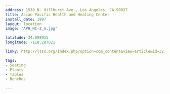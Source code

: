 ```yaml
---
address: 1530 N. Hillhurst Ave., Los Angeles, CA 90027
title: Asian Pacific Health and Healing Center
install_date: 1997
layout: location
image: "APH_HC-2_m.jpg"

latitude: 34.098915
longitude: -118.287021

linky: http://ltsc.org/index.php?option=com_content&view=article&id=327

tags:	
- Seating
- Plants
- Tables
- Benches

---
```

